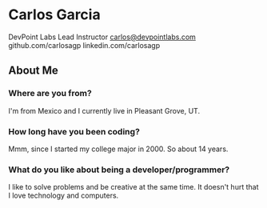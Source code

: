 # Carlos Garcia
DevPoint Labs Lead Instructor
carlos@devpointlabs.com
github.com/carlosagp
linkedin.com/carlosagp

## About Me

### Where are you from?
I'm from Mexico and I currently live in Pleasant Grove, UT.

### How long have you been coding?
Mmm, since I started my college major in 2000. So about 14 years.

### What do you like about being a developer/programmer?
I like to solve problems and be creative at the same time. It doesn't hurt that I love technology and computers.

